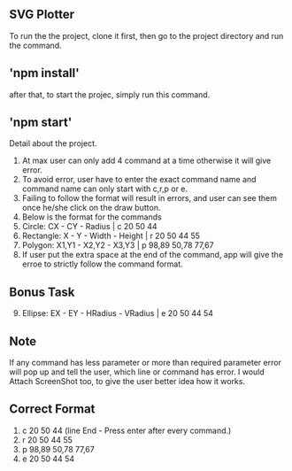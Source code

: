 ## SVG Plotter

To run the the project, clone it first, then go to the project directory and run the command.
## 'npm install'

after that, to start the projec, simply run this command.

## 'npm start'

Detail about the project.

1. At max user can only add 4 command at a time otherwise it will give error.
2. To avoid error, user have to enter the exact command name and command name can only start with c,r,p or e.
3. Failing to follow the format will result in errors, and user can see them once he/she click on the draw button.
4. Below is the format for the commands
5. Circle: CX - CY - Radius | c 20 50 44
6. Rectangle: X - Y - Width - Height | r 20 50 44 55
7. Polygon: X1,Y1 - X2,Y2 - X3,Y3 | p 98,89 50,78 77,67
8. If user put the extra space at the end of the command, app will give the erroe to strictly follow the command format.
## Bonus Task
9. Ellipse: EX - EY - HRadius - VRadius | e 20 50 44 54

## Note

If any command has less parameter or more than required parameter error will pop up and tell the user, which line or command has error.
I would Attach ScreenShot too, to give the user better idea how it works.

## Correct Format
1. c 20 50 44 (line End - Press enter after every command.)
2. r 20 50 44 55
3. p 98,89 50,78 77,67
4. e 20 50 44 54



